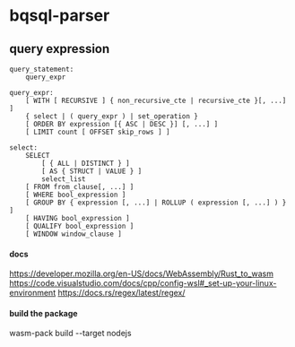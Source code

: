 # bqsql-parser

## query expression

```
query_statement:
    query_expr

query_expr:
    [ WITH [ RECURSIVE ] { non_recursive_cte | recursive_cte }[, ...] ]
    { select | ( query_expr ) | set_operation }
    [ ORDER BY expression [{ ASC | DESC }] [, ...] ]
    [ LIMIT count [ OFFSET skip_rows ] ]

select:
    SELECT
        [ { ALL | DISTINCT } ]
        [ AS { STRUCT | VALUE } ]
        select_list
    [ FROM from_clause[, ...] ]
    [ WHERE bool_expression ]
    [ GROUP BY { expression [, ...] | ROLLUP ( expression [, ...] ) } ]
    [ HAVING bool_expression ]
    [ QUALIFY bool_expression ]
    [ WINDOW window_clause ]
```

#### docs
https://developer.mozilla.org/en-US/docs/WebAssembly/Rust_to_wasm
https://code.visualstudio.com/docs/cpp/config-wsl#_set-up-your-linux-environment
https://docs.rs/regex/latest/regex/

#### build the package
 wasm-pack build --target nodejs
